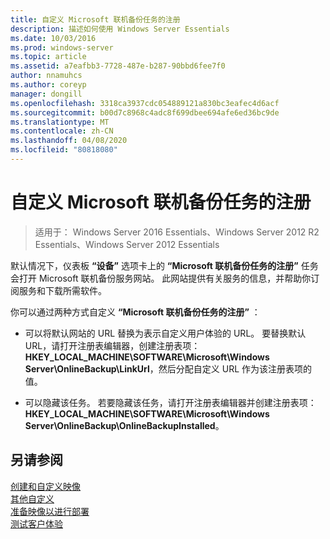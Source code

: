 ```yaml
---
title: 自定义 Microsoft 联机备份任务的注册
description: 描述如何使用 Windows Server Essentials
ms.date: 10/03/2016
ms.prod: windows-server
ms.topic: article
ms.assetid: a7eafbb3-7728-487e-b287-90bbd6fee7f0
author: nnamuhcs
ms.author: coreyp
manager: dongill
ms.openlocfilehash: 3318ca3937cdc054889121a830bc3eafec4d6acf
ms.sourcegitcommit: b00d7c8968c4adc8f699dbee694afe6ed36bc9de
ms.translationtype: MT
ms.contentlocale: zh-CN
ms.lasthandoff: 04/08/2020
ms.locfileid: "80818080"
---
```

# <a name="customize-sign-up-for-microsoft-online-backup-service-task"></a>自定义 Microsoft 联机备份任务的注册

>适用于： Windows Server 2016 Essentials、Windows Server 2012 R2 Essentials、Windows Server 2012 Essentials

默认情况下，仪表板 **“设备”** 选项卡上的 **“Microsoft 联机备份任务的注册”** 任务会打开 Microsoft 联机备份服务网站。 此网站提供有关服务的信息，并帮助你订阅服务和下载所需软件。  
  
 你可以通过两种方式自定义 **“Microsoft 联机备份任务的注册”** ：  
  
-   可以将默认网站的 URL 替换为表示自定义用户体验的 URL。 要替换默认 URL，请打开注册表编辑器，创建注册表项：**HKEY_LOCAL_MACHINE\SOFTWARE\Microsoft\Windows Server\OnlineBackup\LinkUrl**，然后分配自定义 URL 作为该注册表项的值。  
  
-   可以隐藏该任务。 若要隐藏该任务，请打开注册表编辑器并创建注册表项：**HKEY_LOCAL_MACHINE\SOFTWARE\Microsoft\Windows Server\OnlineBackup\OnlineBackupInstalled**。  
  
## <a name="see-also"></a>另请参阅  
 [创建和自定义映像](Creating-and-Customizing-the-Image.md)   
 [其他自定义](Additional-Customizations.md)   
 [准备映像以进行部署](Preparing-the-Image-for-Deployment.md)   
 [测试客户体验](Testing-the-Customer-Experience.md)